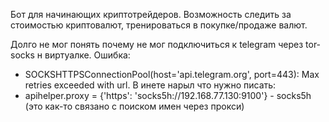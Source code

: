 Бот для начинающих криптотрейдеров.
Возможность следить за стоимостью криптовалют, тренироваться в покупке/продаже валют.

Долго не мог понять почему не мог подключиться к telegram через tor-socks н виртуалке. Ошибка:
 - SOCKSHTTPSConnectionPool(host='api.telegram.org', port=443): Max retries exceeded with url.
В инете нарыл что нужно писать:
 - apihelper.proxy = {'https': 'socks5h://192.168.77.130:9100'} - socks5h (это как-то связано с поиском имен через прокси)